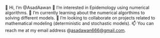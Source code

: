 👋 Hi, I’m @AsadAawan
👀 I’m interested in Epidemology using numerical algorithms.
🌱 I’m currently learning about the numerical algorthims to solving different models.
💞️ I’m looking to collaborate on projects related to mathematical modeling (deterministic and stochastic models).
📫 You can reach me at my email address @asadawan666@gmail.com.

